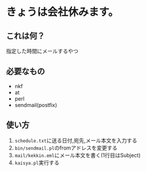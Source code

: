 きょうは会社休みます。
===============

## これは何？

指定した時間にメールするやつ

## 必要なもの

- nkf
- at
- perl
- sendmail(postfix)

## 使い方

1. `schedule.txt`に送る日付,宛先,メール本文を入力する
2. `bin/sendmail.pl`のfromアドレスを変更する
3. `mail/kekkin.eml`にメール本文を書く(1行目はSubject)
4. `kaisya.pl`実行する
